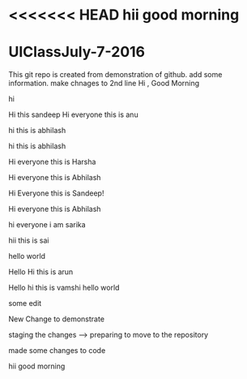 <<<<<<< HEAD
hii good morning
=======
# UIClassJuly-7-2016
This git repo is created from demonstration of github. add some information. make chnages to 2nd line
Hi , Good Morning

hi

Hi this sandeep
Hi everyone this is anu

hi this is abhilash


hi this is abhilash


Hi everyone this is Harsha


Hi everyone this is Abhilash


Hi Everyone this is Sandeep!

Hi everyone this is Abhilash


hi everyone i am sarika

hii this is sai

hello world

Hello
Hi this is arun

Hello 
hi this is vamshi
hello world

some edit


New Change to demonstrate


staging the changes --> preparing to move to the repository


made some changes to code

hii good morning